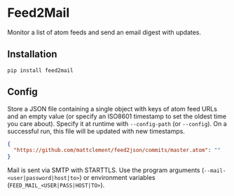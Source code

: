 # Feed2Mail

Monitor a list of atom feeds and send an email digest with updates.

## Installation
`pip install feed2mail`

## Config

Store a JSON file containing a single object with keys of atom feed URLs and an empty value (or specify an ISO8601 timestamp to set the oldest time you care about). Specify it at runtime with `--config-path` (or `--config`). On a successful run, this file will be updated with new timestamps.
```json
{
  "https://github.com/mattclement/feed2json/commits/master.atom": ""
}
```

Mail is sent via SMTP with STARTTLS. Use the program arguments (`--mail-<user|password|host|to>`) or environment variables (`FEED_MAIL_<USER|PASS|HOST|TO>`).
